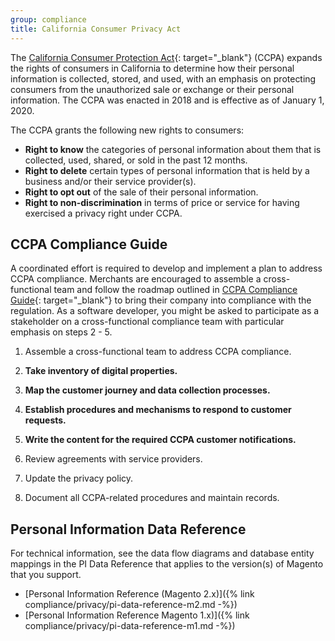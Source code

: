 ```yaml
---
group: compliance
title: California Consumer Privacy Act
---
```


The [California Consumer Protection Act][1]{: target="_blank"} (CCPA) expands the rights of consumers in California to determine how their personal information is collected, stored, and used, with an emphasis on protecting consumers from the unauthorized sale or exchange or their personal information. The CCPA was enacted in 2018 and is effective as of January 1, 2020. 

The CCPA grants the following new rights to consumers:

- **Right to know** the categories of personal information about them that is collected, used, shared, or sold in the past 12 months.
- **Right to delete** certain types of personal information that is held by a business and/or their service provider(s).
- **Right to opt out** of the sale of their personal information.
- **Right to non-discrimination** in terms of price or service for having exercised a privacy right under CCPA.

## CCPA Compliance Guide

A coordinated effort is required to develop and implement a plan to address CCPA compliance. Merchants are encouraged to assemble a cross-functional team and follow the roadmap outlined in [CCPA Compliance Guide][2]{: target="_blank"} to bring their company into compliance with the regulation. As a software developer, you might be asked to participate as a stakeholder on a cross-functional compliance team with particular emphasis on steps 2 - 5.

1. Assemble a cross-functional team to address CCPA compliance.

1. **Take inventory of digital properties.**

1. **Map the customer journey and data collection processes.**

1. **Establish procedures and mechanisms to respond to customer requests.**

1. **Write the content for the required CCPA customer notifications.**

1. Review agreements with service providers.

1. Update the privacy policy.

1. Document all CCPA-related procedures and maintain records.

## Personal Information Data Reference

For technical information, see the data flow diagrams and database entity mappings in the PI Data Reference that applies to the version(s) of Magento that you support. 

- [Personal Information Reference (Magento 2.x)]({% link compliance/privacy/pi-data-reference-m2.md -%})
- [Personal Information Reference Magento 1.x)]({% link compliance/privacy/pi-data-reference-m1.md -%})

[1]: https://en.wikipedia.org/wiki/Online_Privacy_Protection_Act 
[2]: https://docs.magento.com/m2/ee/user_guide/stores/compliance-ccpa-guide.html
